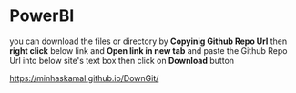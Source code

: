 # PowerBI
you can download the files or directory by **Copyinig Github Repo Url** then **right click** below link and **Open link in new tab** and paste the Github Repo Url into below site's text box then click on **Download** button  

<a href="https://minhaskamal.github.io/DownGit/" target="_blank">https://minhaskamal.github.io/DownGit/</a>


